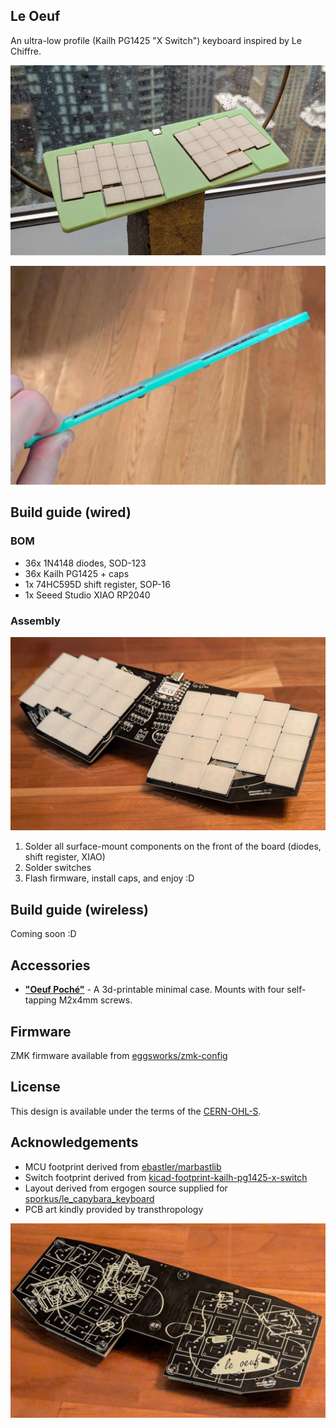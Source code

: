 ## Le Oeuf

An ultra-low profile (Kailh PG1425 "X Switch") keyboard inspired by Le Chiffre.

![](images/le-oeuf-4.jpg)

![](images/le-oeuf-3.jpg)

## Build guide (wired)

### BOM

- 36x 1N4148 diodes, SOD-123
- 36x Kailh PG1425 + caps
- 1x 74HC595D shift register, SOP-16
- 1x Seeed Studio XIAO RP2040

### Assembly

![](images/le-oeuf-1.jpg)

1. Solder all surface-mount components on the front of the board (diodes, shift register, XIAO)
2. Solder switches
3. Flash firmware, install caps, and enjoy :D

## Build guide (wireless)

Coming soon :D

## Accessories

- **["Oeuf Poché"](cases/oeuf-poche.stl)** - A 3d-printable minimal case. Mounts with four self-tapping M2x4mm screws.

## Firmware

ZMK firmware available from [eggsworks/zmk-config](https://github.com/eggsworks/zmk-config/)

## License

This design is available under the terms of the [CERN-OHL-S](LICENSE).

## Acknowledgements

- MCU footprint derived from [ebastler/marbastlib](https://github.com/ebastler/marbastlib/)
- Switch footprint derived from [kicad-footprint-kailh-pg1425-x-switch](https://github.com/shikamiya/kicad-footprint-kailh-pg1425-x-switch)
- Layout derived from ergogen source supplied for [sporkus/le_capybara_keyboard](https://github.com/sporkus/le_capybara_keyboard)
- PCB art kindly provided by transthropology

![](images/le-oeuf-2.jpg)

